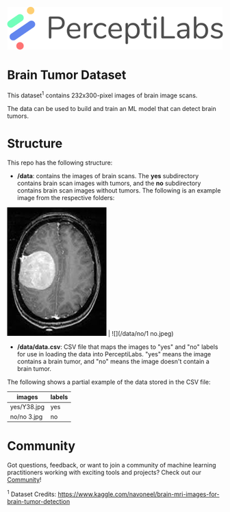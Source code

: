 <p align="center">
  <a href="https://www.perceptilabs.com">
  <img src="./pl_logo.png">
  </a>
</p>

# Brain Tumor Dataset
This dataset<sup>1</sup> contains 232x300-pixel images of brain image scans.

The data can be used to build and train an ML model that can detect brain tumors. 

# Structure
This repo has the following structure:
* **/data**: contains the images of brain scans. The **yes** subdirectory contains brain scan images with tumors, and the **no** subdirectory contains brain scan images without tumors. The following is an example image from the respective folders:

![](/data/yes/Y1.jpg)  |  ![](/data/no/1 no.jpeg)

* **/data/data.csv**: CSV file that maps the images to "yes" and "no" labels for use in loading the data into PerceptiLabs. "yes" means the image contains a brain tumor, and "no" means the image doesn't contain a brain tumor.

The following shows a partial example of the data stored in the CSV file:

| images | labels |
| ---------- | ------ |
| yes/Y38.jpg | yes |
| no/no 3.jpg | no |

# Community

Got questions, feedback, or want to join a community of machine learning practitioners working with exciting tools and projects? Check out our [Community](https://forum.perceptilabs.com/)!

<sup>1</sup> Dataset Credits: https://www.kaggle.com/navoneel/brain-mri-images-for-brain-tumor-detection
